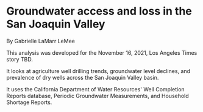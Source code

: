 # Groundwater access and loss in the San Joaquin Valley

By Gabrielle LaMarr LeMee

This analysis was developed for the November 16, 2021, Los Angeles Times story TBD.

It looks at agriculture well drilling trends, groundwater level declines, and prevalence of dry wells across the San Joaquin Valley basin.

It uses the California Department of Water Resources' Well Completion Reports database, Periodic Groundwater Measurements, and Household Shortage Reports. 
